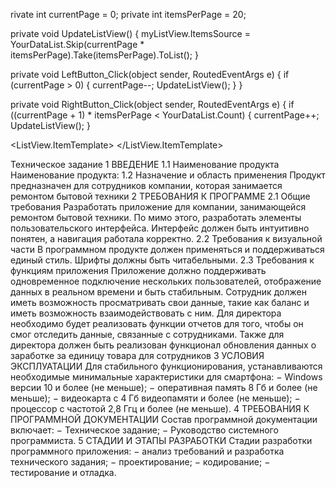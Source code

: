 rivate int currentPage = 0;
private int itemsPerPage = 20;

private void UpdateListView()
{
    myListView.ItemsSource = YourDataList.Skip(currentPage * itemsPerPage).Take(itemsPerPage).ToList();
}

private void LeftButton_Click(object sender, RoutedEventArgs e)
{
    if (currentPage > 0)
    {
        currentPage--;
        UpdateListView();
    }
}

private void RightButton_Click(object sender, RoutedEventArgs e)
{
    if ((currentPage + 1) * itemsPerPage < YourDataList.Count)
    {
        currentPage++;
        UpdateListView();
    } 


<ListView Margin="0,100,0,0" ScrollViewer.HorizontalScrollBarVisibility="Disabled" ScrollViewer.CanContentScroll="False" Grid.Row="1" HorizontalAlignment="Center" x:Name="ProductList" BorderBrush="#FEF9EF" Background="#001242" ScrollViewer.VerticalScrollBarVisibility="Visible" 
                  d:ItemsSource="{d:SampleData ItemCount=3}" Width="1260">
            <ListView.ItemTemplate>
                <DataTemplate>
<StackPanel/>
</DataTemplate>
</ListView.ItemTemplate>
</Listview>

Техническое задание
1 ВВЕДЕНИЕ
1.1 Наименование продукта
Наименование продукта: 
1.2 Назначение и область применения
Продукт предназначен для сотрудников компании, которая занимается ремонтом бытовой техники
2 ТРЕБОВАНИЯ К ПРОГРАММЕ 
2.1 Общие требования
Разработать приложение для компании, занимающейся ремонтом бытовой техники.
По мимо этого, разработать элементы пользовательского интерфейса. 
Интерфейс должен быть интуитивно понятен, а навигация работала корректно.
2.2 Требования к визуальной части
В программном продукте должен применяться и поддерживаться единый стиль. Шрифты должны быть читабельными.
2.3 Требования к функциям приложения
Приложение должно поддерживать одновременное подключение нескольких пользователей, отображение данных в реальном времени и быть стабильным.
	Сотрудник должен иметь возможность просматривать свои данные, такие как баланс и иметь возможность взаимодействовать с ним.
Для директора необходимо будет реализовать функции отчетов для того, чтобы он смог отследить данные, связанные с сотрудниками.
 Также для директора должен быть реализован функционал обновления данных о заработке за единицу товара для сотрудников
3 УСЛОВИЯ ЭКСПЛУАТАЦИИ
Для стабильного функционирования, устанавливаются необходимые минимальные характеристики для смартфона:
− Windows версии 10 и более (не меньше);
− оперативная память 8 Гб и более (не меньше);
− видеокарта с 4 Гб видеопамяти и более (не меньше);
− процессор с частотой 2,8 Ггц и более (не меньше).
4 ТРЕБОВАНИЯ К ПРОГРАММНОЙ ДОКУМЕНТАЦИИ
Состав программной документации включает:
− Техническое задание;
− Руководство системного программиста.
5 СТАДИИ И ЭТАПЫ РАЗРАБОТКИ
Стадии разработки программного приложения:
− анализ требований и разработка технического задания;
− проектирование;
− кодирование;
− тестирование и отладка.
